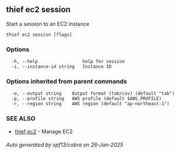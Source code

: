 ## thief ec2 session

Start a session to an EC2 instance

```
thief ec2 session [flags]
```

### Options

```
  -h, --help                 help for session
  -i, --instance-id string   Instance ID
```

### Options inherited from parent commands

```
  -o, --output string    Output format (tab/csv) (default "tab")
  -p, --profile string   AWS profile (default $AWS_PROFILE)
  -r, --region string    AWS region (default "ap-northeast-1")
```

### SEE ALSO

* [thief ec2](thief_ec2.md)	 - Manage EC2

###### Auto generated by spf13/cobra on 26-Jan-2025
